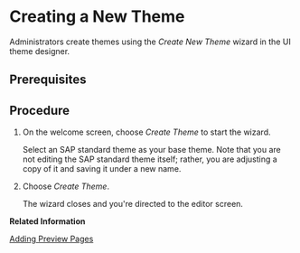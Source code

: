 <!-- loiof987d5ffccd743cf88b0865c3bbbbe4f -->

# Creating a New Theme

Administrators create themes using the *Create New Theme* wizard in the UI theme designer.



## Prerequisites



<a name="loiof987d5ffccd743cf88b0865c3bbbbe4f__steps_vyz_yrg_nj"/>

## Procedure

1.  On the welcome screen, choose *Create Theme* to start the wizard.

    Select an SAP standard theme as your base theme. Note that you are not editing the SAP standard theme itself; rather, you are adjusting a copy of it and saving it under a new name.

2.  Choose *Create Theme*.

    The wizard closes and you're directed to the editor screen.


**Related Information**  


[Adding Preview Pages](adding-preview-pages-6f99f7f.md "Administrators can add preview pages to the UI theme designer editor to preview changes they make to a theme. UI theme designer comes with a set of predefined preview pages for various SAP UI technologies.")

